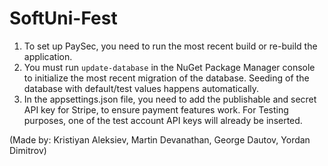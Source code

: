 # SoftUni-Fest
1. To set up PaySec, you need to run the most recent build or re-build the application.
2. You must run ```update-database``` in the NuGet Package Manager console to initialize the most recent migration of the database. Seeding of the database with default/test values happens automatically.
3. In the appsettings.json file, you need to add the publishable and secret API key for Stripe, to ensure payment features work. For Testing purposes, one of the test account API keys will already be inserted.

(Made by: Kristiyan Aleksiev, Martin Devanathan, George Dautov, Yordan Dimitrov)
